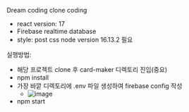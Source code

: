 Dream coding clone coding
 - react version: 17
 - Firebase realtime database 
 - style: post css
node version 16.13.2 필요

실행방법: 

 - 해당 프로젝트 clone 후 card-maker 디렉토리 진입(중요)
 - npm install
 - 가장 바깥 디렉토리에 .env 파일 생성하여 firebase config 작성
    - ![image](https://user-images.githubusercontent.com/45908591/159194467-4dbf4347-4836-439a-add6-30626ceccc7b.png)
 - npm start
